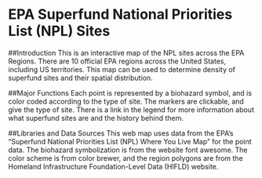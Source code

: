 EPA Superfund National Priorities List (NPL) Sites
=============

##Introduction
This is an interactive map of the NPL sites across the EPA Regions. There are 10 official EPA regions across the United States, including US territories. This map can be used to determine density of superfund sites and their spatial distribution.

##Major Functions
Each point is represented by a biohazard symbol, and is color coded according to the type of site. The markers are clickable, and give the type of site. There is a link in the legend for more information about what superfund sites are and the history behind them.

##Libraries and Data Sources
This web map uses data from the EPA’s “Superfund National Priorities List (NPL) Where You Live Map” for the point data. The biohazard symbolization is from the website font awesome. The color scheme is from color brewer, and the region polygons are from the Homeland Infrastructure Foundation-Level Data (HIFLD) website.
